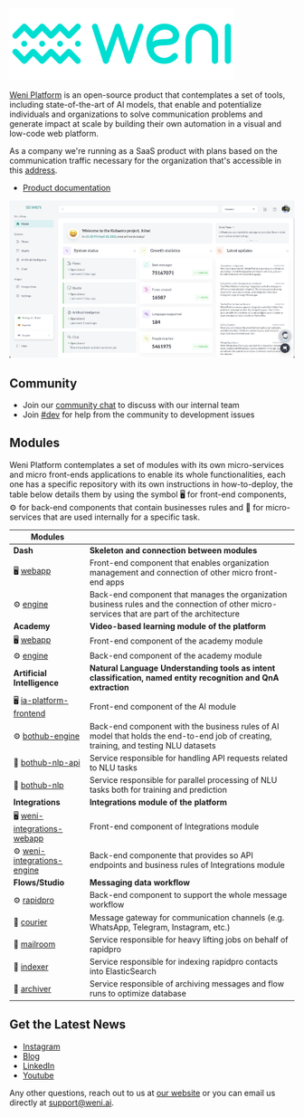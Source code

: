 <img src="https://github.com/Ilhasoft/weni-platform/raw/main/images/logos/png/weni-396x129-color.png" data-canonical-src="https://github.com/Ilhasoft/weni-platform/raw/main/images/logos/png/weni-396x129-color.png" width="396"/>

[Weni Platform](https://weni.ai) is an open-source product that contemplates a set of tools, including state-of-the-art of AI models, that enable and potentialize individuals and organizations to solve communication problems and generate impact at scale by building their own automation in a visual and low-code web platform.

As a company we're running as a SaaS product with plans based on the communication traffic necessary for the organization that's accessible in this [address](https://dash.weni.ai).

- [Product documentation](https://docs.weni.ai)

<img src="https://github.com/Ilhasoft/weni-platform/raw/main/images/product/home.png" data-canonical-src="https://github.com/Ilhasoft/weni-platform/raw/main/images/product/home.png"/>

## Community

- Join our [community chat](https://community-chat.weni.ai) to discuss with our internal team
- Join [#dev](https://community-chat.weni.ai/channel/dev) for help from the community to development issues

## Modules

Weni Platform contemplates a set of modules with its own micro-services and micro front-ends applications to enable its whole functionalities, each one has a specific repository with its own instructions in how-to-deploy, the table below details them by using the symbol 🖥️  for front-end components, ⚙️ for back-end components that contain businesses rules and 🧩 for micro-services that are used internally for a specific task.

| Modules                                                       |                                                              |
| ------------------------------------------------------------ | ------------------------------------------------------------ |
| **Dash**                                                     | **Skeleton and connection between modules**                  |
| 🖥️ [webapp](https://github.com/Ilhasoft/weni-webapp)          | Front-end component that enables organization management and connection of other micro front-end apps |
| ⚙️ [engine](https://github.com/Ilhasoft/weni-engine)          | Back-end component that manages the organization business rules and the connection of other micro-services that are part of the architecture |
| **Academy**                                                  | **Video-based learning module of the platform**              |
| 🖥️ [webapp](https://github.com/Ilhasoft/weni-academy)         | Front-end component of the academy module                    |
| ⚙️ [engine](https://github.com/Ilhasoft/weni-academy-engine)  | Back-end component of the academy module                     |
| **Artificial Intelligence**                                  | **Natural Language Understanding tools as intent classification, named entity recognition and QnA extraction** |
| 🖥️ [ia-platform-frontend](https://github.com/Ilhasoft/ia-platform-frontend) | Front-end component of the AI module                         |
| ⚙️ [bothub-engine](https://github.com/Ilhasoft/bothub-engine) | Back-end component with the business rules of AI model that holds the end-to-end job of creating, training, and testing NLU datasets |
| 🧩 [bothub-nlp-api](https://github.com/bothub-it/bothub-nlp-api) | Service responsible for handling API requests related to NLU tasks |
| 🧩 [bothub-nlp](https://github.com/bothub-it/bothub-nlp)      | Service responsible for parallel processing of NLU tasks both for training and prediction |
| **Integrations**                                             | **Integrations module of the platform**                      |
| 🖥️ [weni-integrations-webapp](https://github.com/Ilhasoft/weni-integrations-webapp) | Front-end component of Integrations module                   |
| ⚙️ [weni-integrations-engine](https://github.com/Ilhasoft/weni-integrations-engine) | Back-end componente that provides so API endpoints and business rules of Integrations module |
| **Flows/Studio**                                             | **Messaging data workflow**                                  |
| ⚙️ [rapidpro](https://github.com/ilhasoft/rapidpro)           | Back-end component to support the whole message workflow     |
| 🧩 [courier](https://github.com/ilhasoft/courier)             | Message gateway for communication channels (e.g. WhatsApp, Telegram, Instagram, etc.) |
| 🧩 [mailroom](https://github.com/ilhasoft/mailroom)           | Service responsible for heavy lifting jobs on behalf of rapidpro |
| 🧩 [indexer](https://github.com/ilhasoft/rp-archiver)         | Service responsible for indexing rapidpro contacts into ElasticSearch |
| 🧩 [archiver](https://github.com/ilhasoft/rp-indexer)         | Service responsible of archiving messages and flow runs to optimize database |


## Get the Latest News

- [Instagram](https://instagram.com/weni.ai)
- [Blog](https://weni.ai/blog/)
- [LinkedIn](https://www.linkedin.com/company/weniai)
- [Youtube](https://www.youtube.com/c/WeniPlatform)

Any other questions, reach out to us at [our website](https://weni.ai) or you can email us directly at [support@weni.ai](mailto:support@weni.ai).
